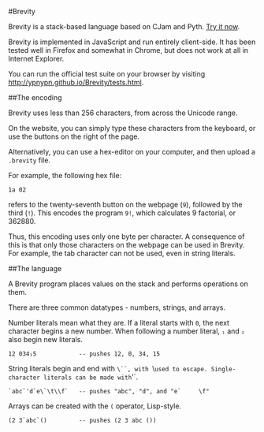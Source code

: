 #Brevity

Brevity is a stack-based language based on CJam and Pyth. <a href="http://ypnypn.github.io/Brevity/index.html">Try it now</a>.

Brevity is implemented in JavaScript and run entirely client-side. It has been tested well in Firefox and somewhat in Chrome, but does not work at all in Internet Explorer.

You can run the official test suite on your browser by visiting http://ypnypn.github.io/Brevity/tests.html.

##The encoding

Brevity uses less than 256 characters, from across the Unicode range.    

On the website, you can simply type these characters from the keyboard, or use the buttons on the right of the page.    

Alternatively, you can use a hex-editor on your computer, and then upload a `.brevity` file.    

For example, the following hex file:    

    1a 02

refers to the twenty-seventh button on the webpage (`9`), followed by the third (`!`). This encodes the program `9!`, which calculates 9 factorial, or 362880.    

Thus, this encoding uses only one byte per character. A consequence of this is that only those characters on the webpage can be used in Brevity. For example, the tab character can not be used, even in string literals.    

##The language

A Brevity program places values on the stack and performs operations on them.    

There are three common datatypes - numbers, strings, and arrays.    

Number literals mean what they are. If a literal starts with <code>0</code>, the next character begins a new number. When following a number literal, `₁` and `₂` also begin new literals.    

    12 034₁5            -- pushes 12, 0, 34, 15

String literals begin and end with `\``, with `\\` used to escape. Single-character literals can be made with `'`.

    `abc`'d`e\`\t\\f`   -- pushes "abc", "d", and "e`     \f"
	
Arrays can be created with the `(` operator, Lisp-style.    

    (2 3`abc`()         -- pushes (2 3 abc ())